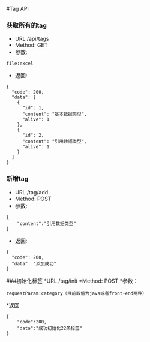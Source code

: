 #Tag API

### 获取所有的tag
* URL /api/tags
* Method: GET
* 参数:
```
file:excel
```
* 返回:
```
{
  "code": 200,
  "data": [
    {
      "id": 1,
      "content": "基本数据类型",
      "alive": 1
    },
    {
      "id": 2,
      "content": "引用数据类型",
      "alive": 1
    }
  ]
}
```

### 新增tag
* URL /tag/add
* Method: POST
* 参数:
```
{
    "content":"引用数据类型"
}
```
* 返回:
```
{
  "code": 200,
  "data": "添加成功"
}
```

###初始化标签
*URL /tag/init
*Method: POST
*参数：
```
requestParam:category（目前取值为java或者front-end两种）
```
*返回
```
{
    "code":200,
    "data":"成功初始化22条标签"
}
```